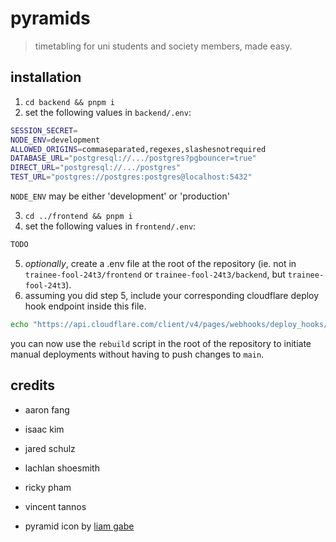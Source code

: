 # pyramids

> timetabling for uni students and society members, made easy.

## installation

1. `cd backend && pnpm i`
2. set the following values in `backend/.env`:

```bash
SESSION_SECRET=
NODE_ENV=development
ALLOWED_ORIGINS=commaseparated,regexes,slashesnotrequired
DATABASE_URL="postgresql://.../postgres?pgbouncer=true"
DIRECT_URL="postgresql://.../postgres"
TEST_URL="postgres://postgres:postgres@localhost:5432"
```

`NODE_ENV` may be either 'development' or 'production'

3. `cd ../frontend && pnpm i`
4. set the following values in `frontend/.env`:

```bash
TODO
```

5. _optionally_, create a .env file at the root of the repository (ie. not in `trainee-fool-24t3/frontend` or `trainee-fool-24t3/backend`, but `trainee-fool-24t3`).
6. assuming you did step 5, include your corresponding cloudflare deploy hook endpoint inside this file.

```bash
echo "https://api.cloudflare.com/client/v4/pages/webhooks/deploy_hooks/ENDPOINT_GOES_HERE" > .env
```

you can now use the `rebuild` script in the root of the repository to initiate manual deployments without having to push changes to `main`.

## credits

- aaron fang
- isaac kim
- jared schulz
- lachlan shoesmith
- ricky pham
- vincent tannos

- pyramid icon by [liam gabe](https://thenounproject.com/icon/pyramid-7276619/)
